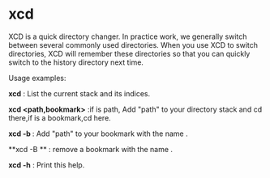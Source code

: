 # xcd

XCD is a quick directory changer. In practice work, 
we generally switch between several commonly used directories. 
When you use XCD to switch directories, XCD will remember these directories
so that you can quickly switch to the history directory next time.

Usage examples:

**xcd**            : List the current stack and its indices.

**xcd <path,bookmark>**   :if is path, Add "path" to your directory stack and cd there,if is a bookmark,cd here.

**xcd -b <name> <path>**   : Add "path" to your bookmark with the name .

**xcd -B <name> **   : remove a  bookmark with the name .

**xcd -h**         : Print this help.
